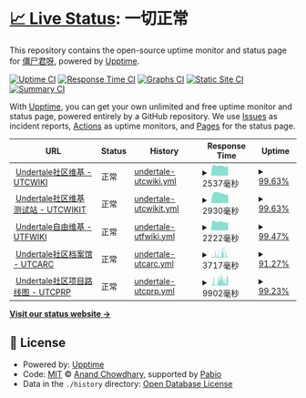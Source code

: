 # [📈 Live Status](https://status.utcwiki.com): <!--live status--> **一切正常**

This repository contains the open-source uptime monitor and status page for [僵尸君呀](https://status.utcwiki.com), powered by [Upptime](https://github.com/upptime/upptime).

[![Uptime CI](https://github.com/gzombiejun/upptime/workflows/Uptime%20CI/badge.svg)](https://github.com/gzombiejun/upptime/actions?query=workflow%3A%22Uptime+CI%22)
[![Response Time CI](https://github.com/gzombiejun/upptime/workflows/Response%20Time%20CI/badge.svg)](https://github.com/gzombiejun/upptime/actions?query=workflow%3A%22Response+Time+CI%22)
[![Graphs CI](https://github.com/gzombiejun/upptime/workflows/Graphs%20CI/badge.svg)](https://github.com/gzombiejun/upptime/actions?query=workflow%3A%22Graphs+CI%22)
[![Static Site CI](https://github.com/gzombiejun/upptime/workflows/Static%20Site%20CI/badge.svg)](https://github.com/gzombiejun/upptime/actions?query=workflow%3A%22Static+Site+CI%22)
[![Summary CI](https://github.com/gzombiejun/upptime/workflows/Summary%20CI/badge.svg)](https://github.com/gzombiejun/upptime/actions?query=workflow%3A%22Summary+CI%22)

With [Upptime](https://upptime.js.org), you can get your own unlimited and free uptime monitor and status page, powered entirely by a GitHub repository. We use [Issues](https://github.com/gzombiejun/upptime/issues) as incident reports, [Actions](https://github.com/gzombiejun/upptime/actions) as uptime monitors, and [Pages](https://status.utcwiki.com) for the status page.

<!--start: status pages-->
<!-- This summary is generated by Upptime (https://github.com/upptime/upptime) -->
<!-- Do not edit this manually, your changes will be overwritten -->
<!-- prettier-ignore -->
| URL | Status | History | Response Time | Uptime |
| --- | ------ | ------- | ------------- | ------ |
| <img alt="" src="https://icons.duckduckgo.com/ip3/utcwiki.com.ico" height="13"> [Undertale社区维基 - UTCWIKI](https://utcwiki.com) | 正常 | [undertale-utcwiki.yml](https://github.com/gzombiejun/upptime/commits/HEAD/history/undertale-utcwiki.yml) | <details><summary><img alt="Response time graph" src="./graphs/undertale-utcwiki/response-time-week.png" height="20"> 2537毫秒</summary><br><a href="https://status.utcwiki.com/history/undertale-utcwiki"><img alt="Response time 4265" src="https://img.shields.io/endpoint?url=https%3A%2F%2Fraw.githubusercontent.com%2Fgzombiejun%2Fupptime%2FHEAD%2Fapi%2Fundertale-utcwiki%2Fresponse-time.json"></a><br><a href="https://status.utcwiki.com/history/undertale-utcwiki"><img alt="24-hour response time 2352" src="https://img.shields.io/endpoint?url=https%3A%2F%2Fraw.githubusercontent.com%2Fgzombiejun%2Fupptime%2FHEAD%2Fapi%2Fundertale-utcwiki%2Fresponse-time-day.json"></a><br><a href="https://status.utcwiki.com/history/undertale-utcwiki"><img alt="7-day response time 2537" src="https://img.shields.io/endpoint?url=https%3A%2F%2Fraw.githubusercontent.com%2Fgzombiejun%2Fupptime%2FHEAD%2Fapi%2Fundertale-utcwiki%2Fresponse-time-week.json"></a><br><a href="https://status.utcwiki.com/history/undertale-utcwiki"><img alt="30-day response time 2565" src="https://img.shields.io/endpoint?url=https%3A%2F%2Fraw.githubusercontent.com%2Fgzombiejun%2Fupptime%2FHEAD%2Fapi%2Fundertale-utcwiki%2Fresponse-time-month.json"></a><br><a href="https://status.utcwiki.com/history/undertale-utcwiki"><img alt="1-year response time 4265" src="https://img.shields.io/endpoint?url=https%3A%2F%2Fraw.githubusercontent.com%2Fgzombiejun%2Fupptime%2FHEAD%2Fapi%2Fundertale-utcwiki%2Fresponse-time-year.json"></a></details> | <details><summary><a href="https://status.utcwiki.com/history/undertale-utcwiki">99.63%</a></summary><a href="https://status.utcwiki.com/history/undertale-utcwiki"><img alt="All-time uptime 98.50%" src="https://img.shields.io/endpoint?url=https%3A%2F%2Fraw.githubusercontent.com%2Fgzombiejun%2Fupptime%2FHEAD%2Fapi%2Fundertale-utcwiki%2Fuptime.json"></a><br><a href="https://status.utcwiki.com/history/undertale-utcwiki"><img alt="24-hour uptime 97.38%" src="https://img.shields.io/endpoint?url=https%3A%2F%2Fraw.githubusercontent.com%2Fgzombiejun%2Fupptime%2FHEAD%2Fapi%2Fundertale-utcwiki%2Fuptime-day.json"></a><br><a href="https://status.utcwiki.com/history/undertale-utcwiki"><img alt="7-day uptime 99.63%" src="https://img.shields.io/endpoint?url=https%3A%2F%2Fraw.githubusercontent.com%2Fgzombiejun%2Fupptime%2FHEAD%2Fapi%2Fundertale-utcwiki%2Fuptime-week.json"></a><br><a href="https://status.utcwiki.com/history/undertale-utcwiki"><img alt="30-day uptime 99.55%" src="https://img.shields.io/endpoint?url=https%3A%2F%2Fraw.githubusercontent.com%2Fgzombiejun%2Fupptime%2FHEAD%2Fapi%2Fundertale-utcwiki%2Fuptime-month.json"></a><br><a href="https://status.utcwiki.com/history/undertale-utcwiki"><img alt="1-year uptime 98.50%" src="https://img.shields.io/endpoint?url=https%3A%2F%2Fraw.githubusercontent.com%2Fgzombiejun%2Fupptime%2FHEAD%2Fapi%2Fundertale-utcwiki%2Fuptime-year.json"></a></details>
| <img alt="" src="https://icons.duckduckgo.com/ip3/test.utcwiki.com.ico" height="13"> [Undertale社区维基 测试站 - UTCWIKIT](https://test.utcwiki.com) | 正常 | [undertale-utcwikit.yml](https://github.com/gzombiejun/upptime/commits/HEAD/history/undertale-utcwikit.yml) | <details><summary><img alt="Response time graph" src="./graphs/undertale-utcwikit/response-time-week.png" height="20"> 2930毫秒</summary><br><a href="https://status.utcwiki.com/history/undertale-utcwikit"><img alt="Response time 5777" src="https://img.shields.io/endpoint?url=https%3A%2F%2Fraw.githubusercontent.com%2Fgzombiejun%2Fupptime%2FHEAD%2Fapi%2Fundertale-utcwikit%2Fresponse-time.json"></a><br><a href="https://status.utcwiki.com/history/undertale-utcwikit"><img alt="24-hour response time 2515" src="https://img.shields.io/endpoint?url=https%3A%2F%2Fraw.githubusercontent.com%2Fgzombiejun%2Fupptime%2FHEAD%2Fapi%2Fundertale-utcwikit%2Fresponse-time-day.json"></a><br><a href="https://status.utcwiki.com/history/undertale-utcwikit"><img alt="7-day response time 2930" src="https://img.shields.io/endpoint?url=https%3A%2F%2Fraw.githubusercontent.com%2Fgzombiejun%2Fupptime%2FHEAD%2Fapi%2Fundertale-utcwikit%2Fresponse-time-week.json"></a><br><a href="https://status.utcwiki.com/history/undertale-utcwikit"><img alt="30-day response time 3179" src="https://img.shields.io/endpoint?url=https%3A%2F%2Fraw.githubusercontent.com%2Fgzombiejun%2Fupptime%2FHEAD%2Fapi%2Fundertale-utcwikit%2Fresponse-time-month.json"></a><br><a href="https://status.utcwiki.com/history/undertale-utcwikit"><img alt="1-year response time 5777" src="https://img.shields.io/endpoint?url=https%3A%2F%2Fraw.githubusercontent.com%2Fgzombiejun%2Fupptime%2FHEAD%2Fapi%2Fundertale-utcwikit%2Fresponse-time-year.json"></a></details> | <details><summary><a href="https://status.utcwiki.com/history/undertale-utcwikit">99.63%</a></summary><a href="https://status.utcwiki.com/history/undertale-utcwikit"><img alt="All-time uptime 97.43%" src="https://img.shields.io/endpoint?url=https%3A%2F%2Fraw.githubusercontent.com%2Fgzombiejun%2Fupptime%2FHEAD%2Fapi%2Fundertale-utcwikit%2Fuptime.json"></a><br><a href="https://status.utcwiki.com/history/undertale-utcwikit"><img alt="24-hour uptime 97.38%" src="https://img.shields.io/endpoint?url=https%3A%2F%2Fraw.githubusercontent.com%2Fgzombiejun%2Fupptime%2FHEAD%2Fapi%2Fundertale-utcwikit%2Fuptime-day.json"></a><br><a href="https://status.utcwiki.com/history/undertale-utcwikit"><img alt="7-day uptime 99.63%" src="https://img.shields.io/endpoint?url=https%3A%2F%2Fraw.githubusercontent.com%2Fgzombiejun%2Fupptime%2FHEAD%2Fapi%2Fundertale-utcwikit%2Fuptime-week.json"></a><br><a href="https://status.utcwiki.com/history/undertale-utcwikit"><img alt="30-day uptime 99.61%" src="https://img.shields.io/endpoint?url=https%3A%2F%2Fraw.githubusercontent.com%2Fgzombiejun%2Fupptime%2FHEAD%2Fapi%2Fundertale-utcwikit%2Fuptime-month.json"></a><br><a href="https://status.utcwiki.com/history/undertale-utcwikit"><img alt="1-year uptime 97.43%" src="https://img.shields.io/endpoint?url=https%3A%2F%2Fraw.githubusercontent.com%2Fgzombiejun%2Fupptime%2FHEAD%2Fapi%2Fundertale-utcwikit%2Fuptime-year.json"></a></details>
| <img alt="" src="https://icons.duckduckgo.com/ip3/free.utcwiki.com.ico" height="13"> [Undertale自由维基 - UTFWIKI](https://free.utcwiki.com) | 正常 | [undertale-utfwiki.yml](https://github.com/gzombiejun/upptime/commits/HEAD/history/undertale-utfwiki.yml) | <details><summary><img alt="Response time graph" src="./graphs/undertale-utfwiki/response-time-week.png" height="20"> 2222毫秒</summary><br><a href="https://status.utcwiki.com/history/undertale-utfwiki"><img alt="Response time 3311" src="https://img.shields.io/endpoint?url=https%3A%2F%2Fraw.githubusercontent.com%2Fgzombiejun%2Fupptime%2FHEAD%2Fapi%2Fundertale-utfwiki%2Fresponse-time.json"></a><br><a href="https://status.utcwiki.com/history/undertale-utfwiki"><img alt="24-hour response time 2052" src="https://img.shields.io/endpoint?url=https%3A%2F%2Fraw.githubusercontent.com%2Fgzombiejun%2Fupptime%2FHEAD%2Fapi%2Fundertale-utfwiki%2Fresponse-time-day.json"></a><br><a href="https://status.utcwiki.com/history/undertale-utfwiki"><img alt="7-day response time 2222" src="https://img.shields.io/endpoint?url=https%3A%2F%2Fraw.githubusercontent.com%2Fgzombiejun%2Fupptime%2FHEAD%2Fapi%2Fundertale-utfwiki%2Fresponse-time-week.json"></a><br><a href="https://status.utcwiki.com/history/undertale-utfwiki"><img alt="30-day response time 2207" src="https://img.shields.io/endpoint?url=https%3A%2F%2Fraw.githubusercontent.com%2Fgzombiejun%2Fupptime%2FHEAD%2Fapi%2Fundertale-utfwiki%2Fresponse-time-month.json"></a><br><a href="https://status.utcwiki.com/history/undertale-utfwiki"><img alt="1-year response time 3311" src="https://img.shields.io/endpoint?url=https%3A%2F%2Fraw.githubusercontent.com%2Fgzombiejun%2Fupptime%2FHEAD%2Fapi%2Fundertale-utfwiki%2Fresponse-time-year.json"></a></details> | <details><summary><a href="https://status.utcwiki.com/history/undertale-utfwiki">99.47%</a></summary><a href="https://status.utcwiki.com/history/undertale-utfwiki"><img alt="All-time uptime 99.15%" src="https://img.shields.io/endpoint?url=https%3A%2F%2Fraw.githubusercontent.com%2Fgzombiejun%2Fupptime%2FHEAD%2Fapi%2Fundertale-utfwiki%2Fuptime.json"></a><br><a href="https://status.utcwiki.com/history/undertale-utfwiki"><img alt="24-hour uptime 96.31%" src="https://img.shields.io/endpoint?url=https%3A%2F%2Fraw.githubusercontent.com%2Fgzombiejun%2Fupptime%2FHEAD%2Fapi%2Fundertale-utfwiki%2Fuptime-day.json"></a><br><a href="https://status.utcwiki.com/history/undertale-utfwiki"><img alt="7-day uptime 99.47%" src="https://img.shields.io/endpoint?url=https%3A%2F%2Fraw.githubusercontent.com%2Fgzombiejun%2Fupptime%2FHEAD%2Fapi%2Fundertale-utfwiki%2Fuptime-week.json"></a><br><a href="https://status.utcwiki.com/history/undertale-utfwiki"><img alt="30-day uptime 99.57%" src="https://img.shields.io/endpoint?url=https%3A%2F%2Fraw.githubusercontent.com%2Fgzombiejun%2Fupptime%2FHEAD%2Fapi%2Fundertale-utfwiki%2Fuptime-month.json"></a><br><a href="https://status.utcwiki.com/history/undertale-utfwiki"><img alt="1-year uptime 99.15%" src="https://img.shields.io/endpoint?url=https%3A%2F%2Fraw.githubusercontent.com%2Fgzombiejun%2Fupptime%2FHEAD%2Fapi%2Fundertale-utfwiki%2Fuptime-year.json"></a></details>
| <img alt="" src="https://icons.duckduckgo.com/ip3/arc.utcwiki.com.ico" height="13"> [Undertale社区档案馆 - UTCARC](https://arc.utcwiki.com) | 正常 | [undertale-utcarc.yml](https://github.com/gzombiejun/upptime/commits/HEAD/history/undertale-utcarc.yml) | <details><summary><img alt="Response time graph" src="./graphs/undertale-utcarc/response-time-week.png" height="20"> 3717毫秒</summary><br><a href="https://status.utcwiki.com/history/undertale-utcarc"><img alt="Response time 2276" src="https://img.shields.io/endpoint?url=https%3A%2F%2Fraw.githubusercontent.com%2Fgzombiejun%2Fupptime%2FHEAD%2Fapi%2Fundertale-utcarc%2Fresponse-time.json"></a><br><a href="https://status.utcwiki.com/history/undertale-utcarc"><img alt="24-hour response time 2347" src="https://img.shields.io/endpoint?url=https%3A%2F%2Fraw.githubusercontent.com%2Fgzombiejun%2Fupptime%2FHEAD%2Fapi%2Fundertale-utcarc%2Fresponse-time-day.json"></a><br><a href="https://status.utcwiki.com/history/undertale-utcarc"><img alt="7-day response time 3717" src="https://img.shields.io/endpoint?url=https%3A%2F%2Fraw.githubusercontent.com%2Fgzombiejun%2Fupptime%2FHEAD%2Fapi%2Fundertale-utcarc%2Fresponse-time-week.json"></a><br><a href="https://status.utcwiki.com/history/undertale-utcarc"><img alt="30-day response time 2562" src="https://img.shields.io/endpoint?url=https%3A%2F%2Fraw.githubusercontent.com%2Fgzombiejun%2Fupptime%2FHEAD%2Fapi%2Fundertale-utcarc%2Fresponse-time-month.json"></a><br><a href="https://status.utcwiki.com/history/undertale-utcarc"><img alt="1-year response time 2276" src="https://img.shields.io/endpoint?url=https%3A%2F%2Fraw.githubusercontent.com%2Fgzombiejun%2Fupptime%2FHEAD%2Fapi%2Fundertale-utcarc%2Fresponse-time-year.json"></a></details> | <details><summary><a href="https://status.utcwiki.com/history/undertale-utcarc">91.27%</a></summary><a href="https://status.utcwiki.com/history/undertale-utcarc"><img alt="All-time uptime 99.33%" src="https://img.shields.io/endpoint?url=https%3A%2F%2Fraw.githubusercontent.com%2Fgzombiejun%2Fupptime%2FHEAD%2Fapi%2Fundertale-utcarc%2Fuptime.json"></a><br><a href="https://status.utcwiki.com/history/undertale-utcarc"><img alt="24-hour uptime 83.46%" src="https://img.shields.io/endpoint?url=https%3A%2F%2Fraw.githubusercontent.com%2Fgzombiejun%2Fupptime%2FHEAD%2Fapi%2Fundertale-utcarc%2Fuptime-day.json"></a><br><a href="https://status.utcwiki.com/history/undertale-utcarc"><img alt="7-day uptime 91.27%" src="https://img.shields.io/endpoint?url=https%3A%2F%2Fraw.githubusercontent.com%2Fgzombiejun%2Fupptime%2FHEAD%2Fapi%2Fundertale-utcarc%2Fuptime-week.json"></a><br><a href="https://status.utcwiki.com/history/undertale-utcarc"><img alt="30-day uptime 94.91%" src="https://img.shields.io/endpoint?url=https%3A%2F%2Fraw.githubusercontent.com%2Fgzombiejun%2Fupptime%2FHEAD%2Fapi%2Fundertale-utcarc%2Fuptime-month.json"></a><br><a href="https://status.utcwiki.com/history/undertale-utcarc"><img alt="1-year uptime 99.33%" src="https://img.shields.io/endpoint?url=https%3A%2F%2Fraw.githubusercontent.com%2Fgzombiejun%2Fupptime%2FHEAD%2Fapi%2Fundertale-utcarc%2Fuptime-year.json"></a></details>
| <img alt="" src="https://icons.duckduckgo.com/ip3/road.utcwiki.com.ico" height="13"> [Undertale社区项目路线图 - UTCPRP](https://road.utcwiki.com) | 正常 | [undertale-utcprp.yml](https://github.com/gzombiejun/upptime/commits/HEAD/history/undertale-utcprp.yml) | <details><summary><img alt="Response time graph" src="./graphs/undertale-utcprp/response-time-week.png" height="20"> 9902毫秒</summary><br><a href="https://status.utcwiki.com/history/undertale-utcprp"><img alt="Response time 2917" src="https://img.shields.io/endpoint?url=https%3A%2F%2Fraw.githubusercontent.com%2Fgzombiejun%2Fupptime%2FHEAD%2Fapi%2Fundertale-utcprp%2Fresponse-time.json"></a><br><a href="https://status.utcwiki.com/history/undertale-utcprp"><img alt="24-hour response time 15969" src="https://img.shields.io/endpoint?url=https%3A%2F%2Fraw.githubusercontent.com%2Fgzombiejun%2Fupptime%2FHEAD%2Fapi%2Fundertale-utcprp%2Fresponse-time-day.json"></a><br><a href="https://status.utcwiki.com/history/undertale-utcprp"><img alt="7-day response time 9902" src="https://img.shields.io/endpoint?url=https%3A%2F%2Fraw.githubusercontent.com%2Fgzombiejun%2Fupptime%2FHEAD%2Fapi%2Fundertale-utcprp%2Fresponse-time-week.json"></a><br><a href="https://status.utcwiki.com/history/undertale-utcprp"><img alt="30-day response time 6370" src="https://img.shields.io/endpoint?url=https%3A%2F%2Fraw.githubusercontent.com%2Fgzombiejun%2Fupptime%2FHEAD%2Fapi%2Fundertale-utcprp%2Fresponse-time-month.json"></a><br><a href="https://status.utcwiki.com/history/undertale-utcprp"><img alt="1-year response time 2917" src="https://img.shields.io/endpoint?url=https%3A%2F%2Fraw.githubusercontent.com%2Fgzombiejun%2Fupptime%2FHEAD%2Fapi%2Fundertale-utcprp%2Fresponse-time-year.json"></a></details> | <details><summary><a href="https://status.utcwiki.com/history/undertale-utcprp">99.23%</a></summary><a href="https://status.utcwiki.com/history/undertale-utcprp"><img alt="All-time uptime 98.05%" src="https://img.shields.io/endpoint?url=https%3A%2F%2Fraw.githubusercontent.com%2Fgzombiejun%2Fupptime%2FHEAD%2Fapi%2Fundertale-utcprp%2Fuptime.json"></a><br><a href="https://status.utcwiki.com/history/undertale-utcprp"><img alt="24-hour uptime 100.00%" src="https://img.shields.io/endpoint?url=https%3A%2F%2Fraw.githubusercontent.com%2Fgzombiejun%2Fupptime%2FHEAD%2Fapi%2Fundertale-utcprp%2Fuptime-day.json"></a><br><a href="https://status.utcwiki.com/history/undertale-utcprp"><img alt="7-day uptime 99.23%" src="https://img.shields.io/endpoint?url=https%3A%2F%2Fraw.githubusercontent.com%2Fgzombiejun%2Fupptime%2FHEAD%2Fapi%2Fundertale-utcprp%2Fuptime-week.json"></a><br><a href="https://status.utcwiki.com/history/undertale-utcprp"><img alt="30-day uptime 96.95%" src="https://img.shields.io/endpoint?url=https%3A%2F%2Fraw.githubusercontent.com%2Fgzombiejun%2Fupptime%2FHEAD%2Fapi%2Fundertale-utcprp%2Fuptime-month.json"></a><br><a href="https://status.utcwiki.com/history/undertale-utcprp"><img alt="1-year uptime 98.05%" src="https://img.shields.io/endpoint?url=https%3A%2F%2Fraw.githubusercontent.com%2Fgzombiejun%2Fupptime%2FHEAD%2Fapi%2Fundertale-utcprp%2Fuptime-year.json"></a></details>

<!--end: status pages-->

[**Visit our status website →**](https://status.utcwiki.com)

## 📄 License

- Powered by: [Upptime](https://github.com/upptime/upptime)
- Code: [MIT](./LICENSE) © [Anand Chowdhary](https://anandchowdhary.com), supported by [Pabio](https://pabio.com)
- Data in the `./history` directory: [Open Database License](https://opendatacommons.org/licenses/odbl/1-0/)
